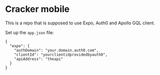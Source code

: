 # Cracker mobile

This is a repo that is supposed to use Expo, Auth0 and Apollo GQL client.

Set up the `app.json` file:

```
{
  "expo": {
    "authDomain": "your.domain.auth0.com",
    "clientId": "yourclientidprovidedbyauth0",
    "apiAddress": "theapi"
  }
}
```
